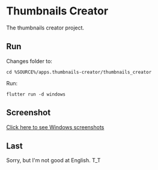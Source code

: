 # Thumbnails Creator

The thumbnails creator project.

## Run

Changes folder to:

	cd %SOURCE%/apps.thumbnails-creator/thumbnails_creator

Run:

	flutter run -d windows

## Screenshot

[Click here to see Windows screenshots](https://htmlpreview.github.io/?https://github.com/taworn-ta7/apps.thumbnails-creator/blob/main/screens-win.html)

## Last

Sorry, but I'm not good at English. T_T
